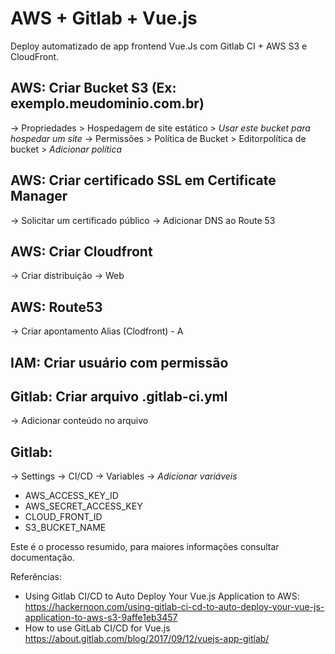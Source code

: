 # AWS + Gitlab + Vue.js

Deploy automatizado de app frontend Vue.Js com Gitlab CI + AWS S3 e CloudFront.

## AWS: Criar Bucket S3 (Ex: exemplo.meudominio.com.br)
-> Propriedades > Hospedagem de site estático > *Usar este bucket para hospedar um site*
-> Permissões >  Política de Bucket > Editorpolítica de bucket > *Adicionar política*

## AWS: Criar certificado SSL em Certificate Manager
-> Solicitar um certificado público
-> Adicionar DNS ao Route 53

## AWS: Criar Cloudfront
-> Criar distribuição -> Web

## AWS: Route53
-> Criar apontamento Alias (Clodfront) - A

## IAM: Criar usuário com permissão

## Gitlab: Criar arquivo .gitlab-ci.yml
-> Adicionar conteúdo no arquivo

## Gitlab: 
-> Settings -> CI/CD -> Variables -> *Adicionar variáveis*

- AWS_ACCESS_KEY_ID
- AWS_SECRET_ACCESS_KEY
- CLOUD_FRONT_ID
- S3_BUCKET_NAME


Este é o processo resumido, para maiores informações consultar documentação.


Referências:
- Using Gitlab CI/CD to Auto Deploy Your Vue.js Application to AWS: https://hackernoon.com/using-gitlab-ci-cd-to-auto-deploy-your-vue-js-application-to-aws-s3-9affe1eb3457
- How to use GitLab CI/CD for Vue.js https://about.gitlab.com/blog/2017/09/12/vuejs-app-gitlab/
